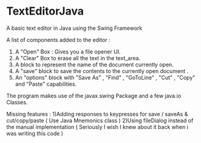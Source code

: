# TextEditorJava
A basic text editor in Java using the Swing Framework

A list of components added to the editor :
1) A "Open" Box : Gives you a file opener UI.
2) A "Clear" Box to erase all the text in the text_area.
3) A block to represent the name of the document currently open.
4) A "save" block to save the contents to the currently open document .
5) An "options" block with "Save As" , "Find" , "GoToLine" , "Cut" , "Copy" and "Paste" capabilities.

The program makes use of the javax.swing Package and a few java.io Classes.

Missing features :
1)Adding responses to keypresses for save / saveAs & cut/copy/paste ( Use Java Mnemonics class )
2)Using fileDialog instead of the manual implementation ( Seriously I wish I knew about it back when i was writing this code )
